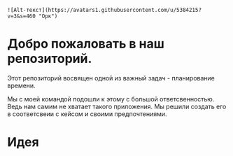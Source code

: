 ```
![Alt-текст](https://avatars1.githubusercontent.com/u/5384215?v=3&s=460 "Орк")
```

# Добро пожаловать  в наш репозиторий.

Этот репозиторий восвящен одной из важный задач - планирование времени.

Мы с моей командой подошли к этому с большой ответсвенностью. Ведь нам самим не хватает такого приложения. Мы решили создать его в соответсвеии с кейсом и своими предпочтениями.

# Идея

